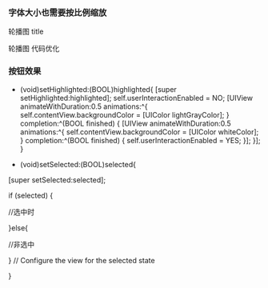 ### 字体大小也需要按比例缩放

轮播图 title

轮播图 代码优化

### 按钮效果

- (void)setHighlighted:(BOOL)highlighted{
[super setHighlighted:highlighted];
self.userInteractionEnabled = NO;
[UIView animateWithDuration:0.5 animations:^{
self.contentView.backgroundColor = [UIColor lightGrayColor];
} completion:^(BOOL finished) {
[UIView animateWithDuration:0.5 animations:^{
self.contentView.backgroundColor = [UIColor whiteColor];
} completion:^(BOOL finished) {
self.userInteractionEnabled = YES;
}];
}];
}



- (void)setSelected:(BOOL)selected{

 [super setSelected:selected];

 if (selected) {

 //选中时

 }else{

 //非选中

 }
 // Configure the view for the selected state

}
